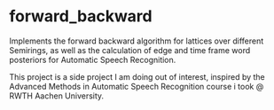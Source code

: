 # forward_backward

Implements the forward backward algorithm for lattices over different Semirings, as well as the calculation of edge and time frame word posteriors for Automatic Speech Recognition.

This project is a side project I am doing out of interest, inspired by the Advanced Methods in Automatic Speech Recognition course i took @ RWTH Aachen University.

